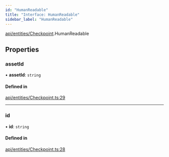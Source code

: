 ```yaml
---
id: "HumanReadable"
title: "Interface: HumanReadable"
sidebar_label: "HumanReadable"
---
```


[api/entities/Checkpoint](../../../../../modules/API/Entities/Checkpoint/Checkpoint.md).HumanReadable

## Properties

### assetId

• **assetId**: `string`

#### Defined in

[api/entities/Checkpoint.ts:29](https://github.com/PolymeshAssociation/polymesh-sdk/blob/995f17653/src/api/entities/Checkpoint.ts#L29)

___

### id

• **id**: `string`

#### Defined in

[api/entities/Checkpoint.ts:28](https://github.com/PolymeshAssociation/polymesh-sdk/blob/995f17653/src/api/entities/Checkpoint.ts#L28)
